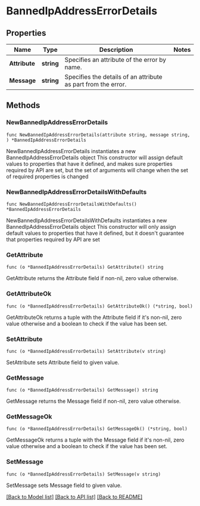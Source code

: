 # BannedIpAddressErrorDetails

## Properties

Name | Type | Description | Notes
------------ | ------------- | ------------- | -------------
**Attribute** | **string** | Specifies an attribute of the error by name. | 
**Message** | **string** | Specifies the details of an attribute as part from the error. | 

## Methods

### NewBannedIpAddressErrorDetails

`func NewBannedIpAddressErrorDetails(attribute string, message string, ) *BannedIpAddressErrorDetails`

NewBannedIpAddressErrorDetails instantiates a new BannedIpAddressErrorDetails object
This constructor will assign default values to properties that have it defined,
and makes sure properties required by API are set, but the set of arguments
will change when the set of required properties is changed

### NewBannedIpAddressErrorDetailsWithDefaults

`func NewBannedIpAddressErrorDetailsWithDefaults() *BannedIpAddressErrorDetails`

NewBannedIpAddressErrorDetailsWithDefaults instantiates a new BannedIpAddressErrorDetails object
This constructor will only assign default values to properties that have it defined,
but it doesn't guarantee that properties required by API are set

### GetAttribute

`func (o *BannedIpAddressErrorDetails) GetAttribute() string`

GetAttribute returns the Attribute field if non-nil, zero value otherwise.

### GetAttributeOk

`func (o *BannedIpAddressErrorDetails) GetAttributeOk() (*string, bool)`

GetAttributeOk returns a tuple with the Attribute field if it's non-nil, zero value otherwise
and a boolean to check if the value has been set.

### SetAttribute

`func (o *BannedIpAddressErrorDetails) SetAttribute(v string)`

SetAttribute sets Attribute field to given value.


### GetMessage

`func (o *BannedIpAddressErrorDetails) GetMessage() string`

GetMessage returns the Message field if non-nil, zero value otherwise.

### GetMessageOk

`func (o *BannedIpAddressErrorDetails) GetMessageOk() (*string, bool)`

GetMessageOk returns a tuple with the Message field if it's non-nil, zero value otherwise
and a boolean to check if the value has been set.

### SetMessage

`func (o *BannedIpAddressErrorDetails) SetMessage(v string)`

SetMessage sets Message field to given value.



[[Back to Model list]](../README.md#documentation-for-models) [[Back to API list]](../README.md#documentation-for-api-endpoints) [[Back to README]](../README.md)


